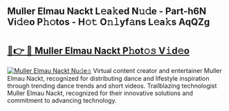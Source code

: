 ## Muller Elmau Nackt L𝚎a𝚔ed N𝚞𝚍e - Part-h6N Vi𝚍𝚎o P𝚑𝚘tos - H𝚘𝚝 O𝚗𝚕yf𝚊ns L𝚎a𝚔s AqQZg

# <h2><a href="http://kfem5c.oniu.top/?m=Muller+Elmau+Nackt">🔗👉 🔴 Muller Elmau Nackt P𝚑ot𝚘𝚜 V𝚒d𝚎o</a></h2>

[![Muller Elmau Nackt Nu𝚍e𝚜](https://i.imgur.com/0qMVB7G.gif)](http://kfem5c.oniu.top/?m=Muller+Elmau+Nackt)
Virtual content creator and entertainer Muller Elmau Nackt, recognized for distributing dance and lifestyle inspiration through trending dance trends and short videos. Trailblazing technologist Muller Elmau Nackt, recognized for their innovative solutions and commitment to advancing technology.  
